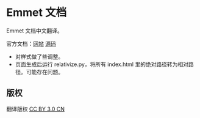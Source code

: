 # Emmet 文档

Emmet 文档中文翻译。

官方文档：[网站](http://docs.emmet.io/) [源码](https://github.com/emmetio/emmet-docs/)

- 对样式做了些调整。
- 页面生成后运行 relativize.py，将所有 index.html 里的绝对路径转为相对路径。可能存在问题。

## 版权

翻译版权 <a href="http://creativecommons.org/licenses/by/3.0/cn/">CC BY 3.0 CN</a>